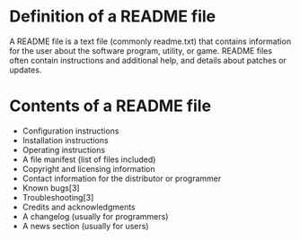 # Definition of a README file
A README file is a text file (commonly readme.txt) that contains information for the user about the software program, utility, or game. README files often contain instructions and additional help, and details about patches or updates.
# Contents of a README file
- Configuration instructions
- Installation instructions
- Operating instructions
- A file manifest (list of files included)
- Copyright and licensing information
- Contact information for the distributor or programmer
- Known bugs[3]
- Troubleshooting[3]
- Credits and acknowledgments
- A changelog (usually for programmers)
- A news section (usually for users)

